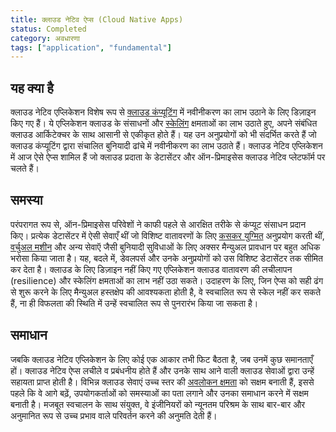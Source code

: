 ```yaml
---
title: क्लाउड नेटिव ऐप्स (Cloud Native Apps)
status: Completed
category: अवधारणा
tags: ["application", "fundamental"]
---
```


## यह क्या है

क्लाउड नेटिव एप्लिकेशन विशेष रूप से [क्लाउड कंप्यूटिंग](/cloud-computing/) में नवीनीकरण का लाभ उठाने के लिए डिज़ाइन किए गए हैं।
ये एप्लिकेशन क्लाउड के संसाधनों और [स्केलिंग](/scalability/) क्षमताओं का लाभ उठाते हुए, अपने संबंधित क्लाउड आर्किटेक्चर के साथ आसानी से एकीकृत होते हैं।
यह उन अनुप्रयोगों को भी संदर्भित करते हैं जो क्लाउड कंप्यूटिंग द्वारा संचालित बुनियादी ढांचे में नवीनीकरण का लाभ उठाते हैं।
क्लाउड नेटिव एप्लिकेशन में आज ऐसे ऐप्स शामिल हैं जो क्लाउड प्रदाता के डेटासेंटर और ऑन-प्रिमाइसेस क्लाउड नेटिव प्लेटफॉर्म पर चलते हैं।

## समस्या

परंपरागत रूप से, ऑन-प्रिमाइसेस परिवेशों ने काफी पहले से आरक्षित तरीके से कंप्यूट संसाधन प्रदान किए।
प्रत्येक डेटासेंटर में ऐसी सेवाएँ थीं जो विशिष्ट वातावरणों के लिए [कसकर युग्मित](/tightly-coupled-architectures/) अनुप्रयोग करती थीं,
[वर्चुअल मशीन](/virtual-machine/) और अन्य सेवाऍ जैसी बुनियादी सुविधाओं के लिए अक्सर मैन्युअल प्रावधान पर बहुत अधिक भरोसा किया जाता है।
यह, बदले में, डेवलपर्स और उनके अनुप्रयोगों को उस विशिष्ट डेटासेंटर तक सीमित कर देता है।
क्लाउड के लिए डिज़ाइन नहीं किए गए एप्लिकेशन क्लाउड वातावरण की लचीलापन (resilience) और स्केलिंग क्षमताओं का लाभ नहीं उठा सकते।
उदाहरण के लिए, जिन ऐप्स को सही ढंग से शुरू करने के लिए मैन्युअल हस्तक्षेप की आवश्यकता होती है, वे स्वचालित रूप से स्केल नहीं कर सकते हैं,
ना ही विफलता की स्थिति में उन्हें स्वचालित रूप से पुनरारंभ किया जा सकता है।

## समाधान

जबकि क्लाउड नेटिव एप्लिकेशन के लिए कोई एक आकार तभी फिट बैठता है, जब उनमें कुछ समानताएँ हों।
क्लाउड नेटिव ऐप्स लचीले व प्रबंधनीय होते हैं और उनके साथ आने वाली क्लाउड सेवाओं द्वारा उन्हें सहायता प्राप्त होती है।
विभिन्न क्लाउड सेवाएं उच्च स्तर की [अवलोकन क्षमता](/observability/) को सक्षम बनाती हैं,
इससे पहले कि वे आगे बढ़ें, उपयोगकर्ताओं को समस्याओं का पता लगाने और उनका समाधान करने में सक्षम बनाती है।
मजबूत स्वचालन के साथ संयुक्त, वे इंजीनियरों को न्यूनतम परिश्रम के साथ बार-बार और अनुमानित रूप से उच्च प्रभाव वाले परिवर्तन करने की अनुमति देती हैं।
